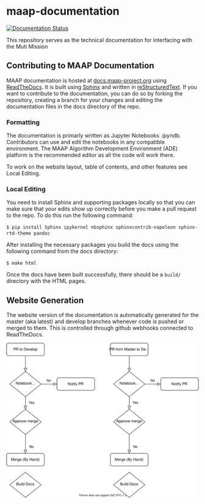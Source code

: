 # maap-documentation
[![Documentation Status](https://readthedocs.org/projects/maap-project/badge/?version=latest)](https://maap-project.readthedocs.io/en/latest/?badge=latest)

This repository serves as the technical documentation for interfacing with the Muti Mission

## Contributing to MAAP Documentation
MAAP documentation is hosted at [docs.maap-project.org](https://docs.maap-project.org) using [ReadTheDocs](https://readthedocs.org/projects/maap-project). It is built using [Sphinx](http://www.sphinx-doc.org/en/master/index.html) and written in [reStructuredText](https://www.sphinx-doc.org/en/master/usage/restructuredtext/index.html). If you want to contribute to the documentation, you can do so by forking the repository, creating a branch for your changes and editing the documentation files in the docs directory of the repo.

### Formatting
The documentation is primarly written as Jupyter Notebooks .ipyndb. Contributors can use and edit the notebooks in any compatible environment. The MAAP Algorithm Development Environment (ADE) platform is the recommended editor as all the code will work there.

To work on the website layout, table of contents, and other features see Local Editing.


### Local Editing
You need to install Sphinx and supporting packages locally so that you can make sure that your edits show up correctly before you make a pull request to the repo. To do this run the following command:

```
$ pip install Sphinx ipykernel nbsphinx sphinxcontrib-napoleon sphinx-rtd-theme pandoc
```
After installing the necessary packages you build the docs using the following command from the docs directory:

```
$ make html
```

Once the docs have been built successfully, there should be a `build/` directory with the HTML pages.

## Website Generation

The website version of the documentation is automatically generated for the master (aka latest) and develop branches whenever code is pushed or merged to them. This is controlled through github webhooks connected to ReadTheDocs.

![](readthedocs.svg)